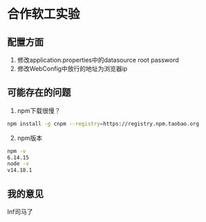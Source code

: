 # 合作软工实验

## 配置方面

1. 修改application.properties中的datasource root password
2. 修改WebConfig中放行的地址为浏览器ip

## 可能存在的问题

1. npm下载很慢？

```bash
npm install -g cnpm --registry=https://registry.npm.taobao.org
```

2. npm版本

```bash
npm -v
6.14.15
node -v
v14.18.1
```

## 我的意见

Inf司马了
